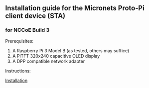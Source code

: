 ## Installation guide for the Micronets Proto-Pi client device (STA)

### for NCCoE Build 3

Prerequisites:

1. A Raspberry Pi 3 Model B (as tested, others may suffice)
2. A PiTFT 320x240 capacitive OLED display
3. A DPP compatible network adapter

Instructions:

[Installation](https://github.com/cablelabs/micronets-pi3/blob/nccoe-build-3/README.md#Installation)
